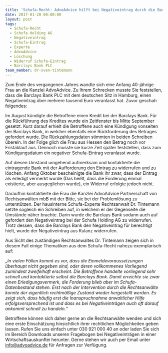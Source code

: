 ```yaml
---
title: 'Schufa-Recht: AdvoAdvice hilft bei Negativeintrag durch die Barclays Bank'
date: 2017-01-20 00:00:00
layout: post
tags:
  - Schufa-Recht
  - Schufa Holding AG
  - Negativeintrag
  - Schufa-Eintrag
  - Experte
  - AdvoAdvice
  - Löschung
  - Widerruf Schufa-Eintrag
  - Barclays Bank PLC
team_member: dr-sven-tintemann
---
```



Zum Ende des vergangenen Jahres wandte sich eine Anfang 40-j&auml;hrige Frau an die Kanzlei AdvoAdvice. Zu Ihrem Schrecken musste Sie feststellen, dass die Barclays Bank PLC mit dem deutschen Sitz in Hamburg, einen Negativeintrag &uuml;ber mehrere tausend Euro veranlasst hat. Zuvor geschah folgendes:

Im August k&uuml;ndigte die Betroffene einen Kredit bei der Barclays Bank. F&uuml;r die R&uuml;ckf&uuml;hrung des Kredites wurde ein Zeitfenster bis Mitte September gesetzt. Kurz darauf erhielt die Betroffene auch eine K&uuml;ndigung vonseiten der Barclays Bank, in welcher ebenfalls eine R&uuml;ckforderung des Betrages gefordert wurde. Die R&uuml;ckzahlungsdaten stimmten in beiden Schreiben &uuml;berein. In der Folge glich die Frau aus Hessen den Betrag noch vor Fristablauf aus. Dennoch musste sie kurze Zeit sp&auml;ter feststellen, dass zum K&uuml;ndigungsdatum ein negativer Schufa-Eintrag veranlasst wurde.

Auf diesen Umstand umgehend aufmerksam und kontaktierte die eintragende Bank mit der Aufforderung den Eintrag zu widerrufen und zu l&ouml;schen. Anfang Oktober bescheinigte die Bank ihr zwar, dass der Eintrag als erledigt vermerkt wurde (Das hei&szlig;t, dass die Forderung einmal existierte, aber ausgeglichen wurde), ein Widerruf erfolgte jedoch nicht.

Daraufhin kontaktierte die Frau die Kanzlei AdvoAdvice Partnerschaft von Rechtsanw&auml;lten mbB mit der Bitte, sie bei der Probleml&ouml;sung zu unterst&uuml;tzen. Der hausinterne Schufa-Experte Rechtsanwalt Dr. Tintemann setzte sogleich ein Schreiben auf, in welchem er der Gegenseite die Umst&auml;nde n&auml;her brachte. Darin wurde die Barclays Bank sodann auch auf gefordert den Negativeintrag bei der Schufa Holding AG zu widerrufen. Trotz dessen, dass die Barclays Bank den Negativeintrag f&uuml;r berechtigt hielt, wurde der Negativeintrag aus Kulanz widerrufen.

Aus Sicht des zust&auml;ndigen Rechtsanwaltes Dr. Tintemann zeigen sich in diesem Fall einige Thematiken aus dem Schufa-Recht nahezu exemplarisch auf: &nbsp;

*„In vielen F&auml;llen kommt es vor, dass die Einmeldevoraussetzungen &uuml;berhaupt nicht gegeben sind, oder deren vollkommenes Vorliegend zumindest zweifelhaft erscheint. Die Betroffene handelte vorliegend sehr schnell und kontaktierte selbst die Barclays Bank. Damit erreichte sie zwar einen Erledigungsvermerk, die Forderung blieb aber im Schufa-Datenbestand stehen. Erst nach der Intervention durch die Rechtsanw&auml;lte konnte der eigentlich rechtm&auml;&szlig;ige Zustand wieder hergestellt werden. Es zeigt sich, dass h&auml;ufig erst die Inanspruchnahme anwaltlicher Hilfe erfolgsversprechend ist und dass es bei Negativeintr&auml;gen auch oft darauf ankommt schnell zu handeln.“*

Betroffene k&ouml;nnen sich daher gerne an die Rechtsanw&auml;lte wenden und sich eine erste Einsch&auml;tzung hinsichtlich ihrer rechtlichen M&ouml;glichkeiten geben lassen. Rufen Sie uns einfach unter 030 921 000 40 an oder laden Sie sich im Bereich Downloads unseren Fragebogen bei Negativeintr&auml;gen in einer Wirtschaftsauskunftei herunter. Gerne stehen wir auch per Email unter info@advoadvice.de f&uuml;r Anfragen zur Verf&uuml;gung.